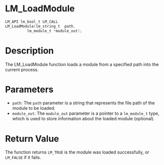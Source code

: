 # LM_LoadModule

```c
LM_API lm_bool_t LM_CALL
LM_LoadModule(lm_string_t  path,
	      lm_module_t *module_out);
```

# Description
The LM_LoadModule function loads a module from a specified path into the current process.

# Parameters
 - `path`: The `path` parameter is a string that represents the file path of the module to be
loaded.
 - `module_out`: The `module_out` parameter is a pointer to a `lm_module_t` type, which is used to
store information about the loaded module (optional).

# Return Value
The function returns `LM_TRUE` is the module was loaded successfully, or `LM_FALSE` if it fails.
